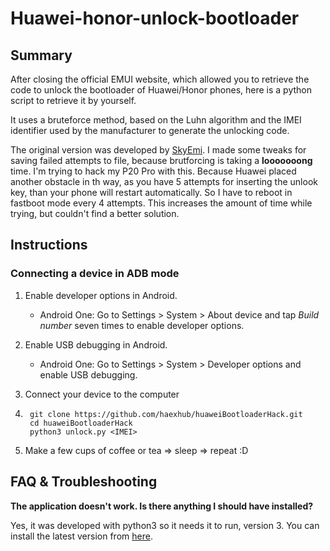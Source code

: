 # Huawei-honor-unlock-bootloader

## Summary

After closing the official EMUI website, which allowed you to retrieve the code to unlock the bootloader of Huawei/Honor phones, here is a python script to retrieve it by yourself.

It uses a bruteforce method, based on the Luhn algorithm and the IMEI identifier used by the manufacturer to generate the unlocking code.

The original version was developed by [SkyEmi](https://github.com/SkyEmie). I made some tweaks for saving failed attempts to file, because brutforcing is taking a **looooooong** time. I'm trying to hack my P20 Pro with this. Because Huawei placed another obstacle in th way, as you have 5 attempts for inserting the unlook key, than your phone will restart automatically. So I have to reboot in fastboot mode every 4 attempts. This increases the amount of time while trying, but couldn't find a better solution. 

## Instructions

### Connecting a device in ADB mode

1. Enable developer options in Android.

    * Android One: Go to Settings > System > About device and tap _Build number_ seven times to enable developer options.

2. Enable USB debugging in Android.

    * Android One: Go to Settings > System > Developer options and enable USB debugging.

3. Connect your device to the computer 

4. ``` 
    git clone https://github.com/haexhub/huaweiBootloaderHack.git
    cd huaweiBootloaderHack
    python3 unlock.py <IMEI>
    ```
4. Make a few cups of coffee or tea => sleep => repeat :D

## FAQ & Troubleshooting

**The application doesn't work. Is there anything I should have installed?**

Yes, it was developed with python3 so it needs it to run, version 3. You can install the latest version from [here](https://www.python.org/downloads/).